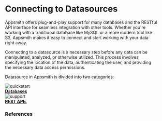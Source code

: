 # Connecting to Datasources

Appsmith offers plug-and-play support for many databases and the RESTful API interface for seamless integration with other tools. Whether you're working with a traditional database like MySQL or a more modern tool like S3, Appsmith makes it easy to connect and start working with your data right away.

Connecting to a datasource is a necessary step before any data can be manipulated, analyzed, or otherwise utilized. This process involves specifying the location of the data, authenticating the user, and providing the necessary data access permissions. 

Datasource in Appsmith is divided into two categories: 



<div class="containerGridSampleApp">

   <div class=" containerColumnSampleApp columnGrid column-one">
    <div class="containerCol">
         <img class="containerImage" src="/img/icons8-database-40.png" alt="quickstart"/>
      </div> 
      <b><a href="/core-concepts/connecting-to-data-sources/connecting-to-databases">Databases</a></b>
      <div class="containerDescription">
      </div>
   </div>
   

   <div class="containerColumnSampleApp columnGrid column-three">
   <div class="containerCol">
         <img class="containerImage" src="/img/icons8-api-35.png" alt="support"/>
      </div>
      <b><a href="core-concepts/connecting-to-data-sources/authentication/">REST APIs</a></b>
      <div class="containerDescription"> 
      </div>
   </div>
  
</div>







### References 





